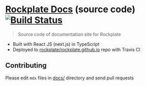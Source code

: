 # [Rockplate Docs](https://rockplate.github.io) (source code) [![Build Status](https://travis-ci.com/rockplate/rockplate-docs.png?branch=master)](https://travis-ci.com/rockplate/rockplate-docs)

> Source code of documentation site for Rockplate

- Built with React JS (next.js) in TypeScript
- Deployed to [rockplate/rockplate.github.io](https://github.com/rockplate/rockplate.github.io) repo with Travis CI 

## Contributing

Please edit `mdx` files in [docs/](docs/) directory and send pull requests

